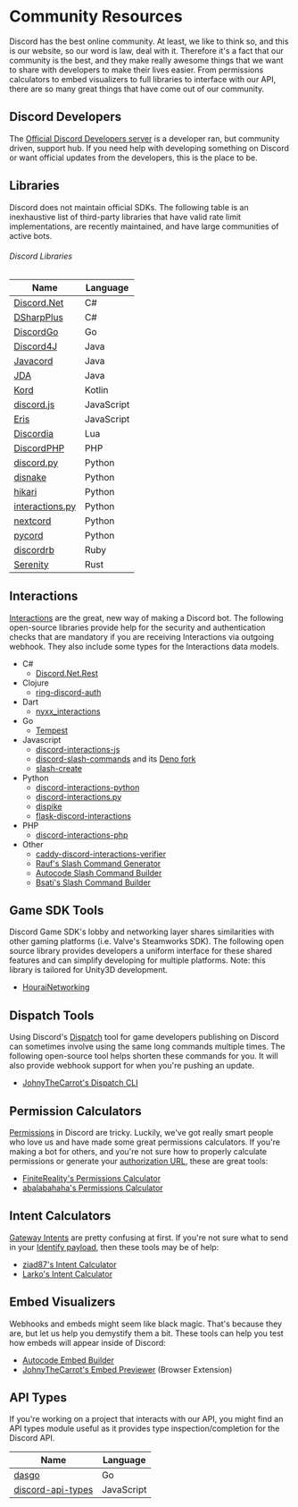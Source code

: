 # Community Resources

Discord has the best online community. At least, we like to think so, and this is our website, so our word is law, deal with it. Therefore it's a fact that our community is the best, and they make really awesome things that we want to share with developers to make their lives easier. From permissions calculators to embed visualizers to full libraries to interface with our API, there are so many great things that have come out of our community.

## Discord Developers

The [Official Discord Developers server](https://discord.gg/discord-developers) is a developer ran, but community driven, support hub. If you need help with developing something on Discord or want official updates from the developers, this is the place to be.

## Libraries

Discord does not maintain official SDKs.  The following table is an inexhaustive list of third-party libraries that have valid rate limit implementations, are recently maintained, and have large communities of active bots.

###### Discord Libraries

| Name                                                          | Language   |
| ------------------------------------------------------------- | ---------- |
| [Discord.Net](https://github.com/discord-net/Discord.Net)     | C#         |
| [DSharpPlus](https://github.com/DSharpPlus/DSharpPlus)        | C#         |
| [DiscordGo](https://github.com/bwmarrin/discordgo)            | Go         |
| [Discord4J](https://github.com/Discord4J/Discord4J)           | Java       |
| [Javacord](https://github.com/Javacord/Javacord)              | Java       |
| [JDA](https://github.com/DV8FromTheWorld/JDA)                 | Java       |
| [Kord](https://github.com/kordlib/kord)                        | Kotlin     |
| [discord.js](https://github.com/discordjs/discord.js)         | JavaScript |
| [Eris](https://github.com/abalabahaha/eris)                   | JavaScript |
| [Discordia](https://github.com/SinisterRectus/Discordia)      | Lua        |
| [DiscordPHP](https://github.com/discord-php/DiscordPHP)       | PHP        |
| [discord.py](https://github.com/Rapptz/discord.py)            | Python     |
| [disnake](https://github.com/DisnakeDev/disnake)              | Python     |
| [hikari](https://github.com/hikari-py/hikari)                 | Python     |
| [interactions.py](https://github.com/interactions-py/library) | Python     |
| [nextcord](https://github.com/nextcord/nextcord)              | Python     |
| [pycord](https://github.com/Pycord-Development/pycord)        | Python     |
| [discordrb](https://github.com/shardlab/discordrb)            | Ruby       |
| [Serenity](https://github.com/serenity-rs/serenity)           | Rust       |

## Interactions

[Interactions](#DOCS_INTERACTIONS_RECEIVING_AND_RESPONDING/) are the great, new way of making a Discord bot. The following open-source libraries provide help for the security and authentication checks that are mandatory if you are receiving Interactions via outgoing webhook. They also include some types for the Interactions data models.

- C#
  - [Discord.Net.Rest](https://github.com/discord-net/Discord.Net)
- Clojure
  - [ring-discord-auth](https://github.com/JohnnyJayJay/ring-discord-auth)
- Dart
  - [nyxx_interactions](https://github.com/l7ssha/Nyxx)
- Go
  - [Tempest](https://github.com/Amatsagu/Tempest)
- Javascript
  - [discord-interactions-js](https://github.com/discord/discord-interactions-js)
  - [discord-slash-commands](https://github.com/MeguminSama/discord-slash-commands) and its [Deno fork](https://deno.land/x/discord_slash_commands)
  - [slash-create](https://github.com/Snazzah/slash-create)
- Python
  - [discord-interactions-python](https://github.com/discord/discord-interactions-python)
  - [discord-interactions.py](https://github.com/LiBa001/discord-interactions.py)
  - [dispike](https://github.com/ms7m/dispike)
  - [flask-discord-interactions](https://github.com/breqdev/flask-discord-interactions)
- PHP
  - [discord-interactions-php](https://github.com/discord/discord-interactions-php)
- Other
  - [caddy-discord-interactions-verifier](https://github.com/CarsonHoffman/caddy-discord-interactions-verifier)
  - [Rauf's Slash Command Generator](https://rauf.wtf/slash)
  - [Autocode Slash Command Builder](https://autocode.com/tools/discord/command-builder/)
  - [Bsati's Slash Command Builder](https://bsati.github.io/dc-app-command-builder/)

## Game SDK Tools

Discord Game SDK's lobby and networking layer shares similarities with other gaming platforms (i.e. Valve's Steamworks SDK). The following open source library provides developers a uniform interface for these shared features and can simplify developing for multiple platforms. Note: this library is tailored for Unity3D development.

- [HouraiNetworking](https://github.com/HouraiTeahouse/HouraiNetworking)

## Dispatch Tools

Using Discord's [Dispatch](#DOCS_DISPATCH_DISPATCH_AND_YOU) tool for game developers publishing on Discord can sometimes involve using the same long commands multiple times. The following open-source tool helps shorten these commands for you. It will also provide webhook support for when you're pushing an update.

- [JohnyTheCarrot's Dispatch CLI](https://github.com/JohnyTheCarrot/droops-dispatch)

## Permission Calculators

[Permissions](#DOCS_TOPICS_PERMISSIONS/permissions) in Discord are tricky. Luckily, we've got really smart people who love us and have made some great permissions calculators. If you're making a bot for others, and you're not sure how to properly calculate permissions or generate your [authorization URL](#DOCS_TOPICS_OAUTH2/bot-authorization-flow), these are great tools:

- [FiniteReality's Permissions Calculator](https://finitereality.github.io/permissions-calculator/?v=0)
- [abalabahaha's Permissions Calculator](https://discordapi.com/permissions.html#0)

## Intent Calculators

[Gateway Intents](#DOCS_TOPICS_GATEWAY/gateway-intents) are pretty confusing at first. If you're not sure what to send in your [Identify payload](#DOCS_TOPICS_GATEWAY_EVENTS/identify), then these tools may be of help:

- [ziad87's Intent Calculator](https://ziad87.net/intents/)
- [Larko's Intent Calculator](https://discord-intents-calculator.vercel.app/)

## Embed Visualizers

Webhooks and embeds might seem like black magic. That's because they are, but let us help you demystify them a bit. These tools can help you test how embeds will appear inside of Discord:

- [Autocode Embed Builder](https://autocode.com/tools/discord/embed-builder/)
- [JohnyTheCarrot's Embed Previewer](https://github.com/JohnyTheCarrot/discord-embed-previewer) (Browser Extension)

## API Types

If you're working on a project that interacts with our API, you might find an API types module useful as it provides type inspection/completion for the Discord API.

| Name                                                                   | Language   |
| ---------------------------------------------------------------------- | ---------- |
| [dasgo](https://github.com/switchupcb/dasgo)                           | Go         |
| [discord-api-types](https://github.com/discordjs/discord-api-types)    | JavaScript |
